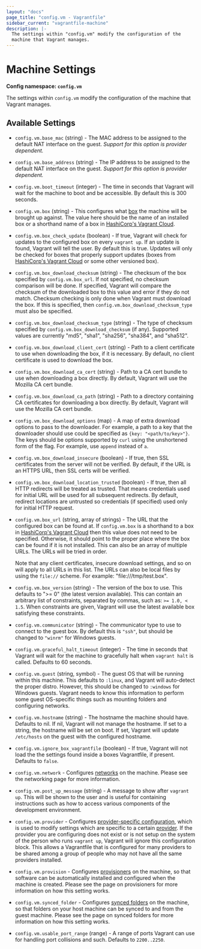 ```yaml
---
layout: "docs"
page_title: "config.vm - Vagrantfile"
sidebar_current: "vagrantfile-machine"
description: |-
  The settings within "config.vm" modify the configuration of the
  machine that Vagrant manages.
---
```


# Machine Settings

**Config namespace: `config.vm`**

The settings within `config.vm` modify the configuration of the
machine that Vagrant manages.

## Available Settings

* `config.vm.base_mac` (string) - The MAC address to be assigned to the default
NAT interface on the guest. _Support for this option is provider dependent._

* `config.vm.base_address` (string) - The IP address to be assigned to the default
NAT interface on the guest. _Support for this option is provider dependent._

* `config.vm.boot_timeout` (integer) - The time in seconds that Vagrant will wait
for the machine to boot and be accessible. By default this is 300 seconds.

* `config.vm.box` (string) - This configures what [box](/docs/boxes.html) the
machine will be brought up against. The value here should be the name
of an installed box or a shorthand name of a box in
[HashiCorp's Vagrant Cloud](/docs/vagrant-cloud).

* `config.vm.box_check_update` (boolean) - If true, Vagrant will check for updates to
the configured box on every `vagrant up`. If an update is found, Vagrant
will tell the user. By default this is true. Updates will only be checked
for boxes that properly support updates (boxes from
[HashiCorp's Vagrant Cloud](/docs/vagrant-cloud)
or some other versioned box).

* `config.vm.box_download_checksum` (string) - The checksum of the box specified by
`config.vm.box_url`. If not specified, no checksum comparison will be done.
If specified, Vagrant will compare the checksum of the downloaded box to
this value and error if they do not match. Checksum checking is only done
when Vagrant must download the box. If this is specified, then
`config.vm.box_download_checksum_type` must also be specified.

* `config.vm.box_download_checksum_type` (string) - The type of checksum specified
by `config.vm.box_download_checksum` (if any). Supported values are
currently "md5", "sha1", "sha256", "sha384", and "sha512".

* `config.vm.box_download_client_cert` (string) - Path to a client certificate to
use when downloading the box, if it is necessary. By default, no client
certificate is used to download the box.

* `config.vm.box_download_ca_cert` (string) - Path to a CA cert bundle to use when
downloading a box directly. By default, Vagrant will use the Mozilla CA cert
bundle.

* `config.vm.box_download_ca_path` (string) - Path to a directory containing
CA certificates for downloading a box directly. By default, Vagrant will
use the Mozilla CA cert bundle.

* `config.vm.box_download_options` (map) - A map of extra download options
to pass to the downloader. For example, a path to a key that the downloader
should use could be specified as `{key: "<path/to/key>"}`. The keys should
be options supported by `curl` using the unshortened form of the flag. For
example, use `append` instead of `a`.

* `config.vm.box_download_insecure` (boolean) - If true, then SSL certificates
from the server will not be verified. By default, if the URL is an HTTPS
URL, then SSL certs will be verified.

* `config.vm.box_download_location_trusted` (boolean) - If true, then all HTTP redirects will be
treated as trusted. That means credentials used for initial URL will be used for
all subsequent redirects. By default, redirect locations are untrusted so credentials
(if specified) used only for initial HTTP request.

* `config.vm.box_url` (string, array of strings) - The URL that the configured box can be found at.
If `config.vm.box` is a shorthand to a box in [HashiCorp's Vagrant Cloud](/docs/vagrant-cloud)
then this value does not need to be specified. Otherwise, it should
point to the proper place where the box can be found if it is not
installed. This can also be an array of multiple URLs. The URLs will be tried in
order.

    Note that any client certificates, insecure download settings, and
    so on will apply to all URLs in this list. The URLs can also be local files
    by using the `file://` scheme. For example: "file:///tmp/test.box".

* `config.vm.box_version` (string) - The version of the box to use. This defaults to
">= 0" (the latest version available). This can contain an arbitrary list
of constraints, separated by commas, such as: `>= 1.0, < 1.5`. When constraints
are given, Vagrant will use the latest available box satisfying these
constraints.

* `config.vm.communicator` (string) - The communicator type to use to connect to the
guest box. By default this is `"ssh"`, but should be changed to `"winrm"` for
Windows guests.

* `config.vm.graceful_halt_timeout` (integer) - The time in seconds that Vagrant will
wait for the machine to gracefully halt when `vagrant halt` is called.
Defaults to 60 seconds.

* `config.vm.guest` (string, symbol) - The guest OS that will be running within this
machine. This defaults to `:linux`, and Vagrant will auto-detect the
proper distro. However, this should be changed to `:windows` for Windows guests.
Vagrant needs to know this information to perform some guest OS-specific things
such as mounting folders and configuring networks.

* `config.vm.hostname` (string) - The hostname the machine should have. Defaults
to nil. If nil, Vagrant will not manage the hostname. If set to a string,
the hostname will be set on boot. If set, Vagrant will update `/etc/hosts`
on the guest with the configured hostname.

* `config.vm.ignore_box_vagrantfile` (boolean) - If true, Vagrant will not load the the
settings found inside a boxes Vagrantfile, if present. Defaults to `false`.

* `config.vm.network` - Configures [networks](/docs/networking/) on
the machine. Please see the networking page for more information.

* `config.vm.post_up_message` (string) - A message to show after `vagrant up`. This
will be shown to the user and is useful for containing instructions
such as how to access various components of the development environment.

* `config.vm.provider` - Configures [provider-specific configuration](/docs/providers/configuration.html),
which is used to modify settings which are specific to a certain
[provider](/docs/providers/). If the provider you are configuring
does not exist or is not setup on the system of the person who runs
`vagrant up`, Vagrant will ignore this configuration block. This allows
a Vagrantfile that is configured for many providers to be shared among
a group of people who may not have all the same providers installed.

* `config.vm.provision` - Configures [provisioners](/docs/provisioning/)
on the machine, so that software can be automatically installed and configured
when the machine is created. Please see the page on provisioners for more
information on how this setting works.

* `config.vm.synced_folder` - Configures [synced folders](/docs/synced-folders/)
on the machine, so that folders on your host machine can be synced to
and from the guest machine. Please see the page on synced folders for
more information on how this setting works.

* `config.vm.usable_port_range` (range) - A range of ports Vagrant can use for
handling port collisions and such. Defaults to `2200..2250`.
